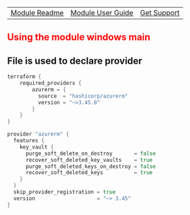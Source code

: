 ||||
|:--|:--|:--
|[Module Readme](https://github.axa.com/ago-sharedtferegistry/terraform-azure-vm/blob/master/README.md)|[Module User Guide](../)|[Get Support](https://confluence.axa.com/confluence/x/L49iDw)|
##
## <font color="red"><b>Using the module windows main</b></font>
File is used to declare provider
---
```go
terraform {
    required_providers {
        azurerm = {
          source  = "hashicorp/azurerm"
          version = "~>3.45.0"
        }  
    }
}

provider "azurerm" {
  features {
    key_vault {
      purge_soft_delete_on_destroy       = false
      recover_soft_deleted_key_vaults    = true
      purge_soft_deleted_keys_on_destroy = false
      recover_soft_deleted_keys          = true
    }
  }
  skip_provider_registration = true
  version                    = "~> 3.45"
}
```